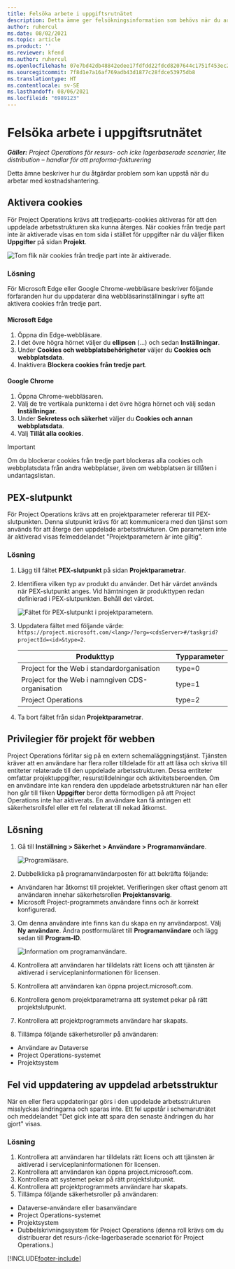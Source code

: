 ```yaml
---
title: Felsöka arbete i uppgiftsrutnätet
description: Detta ämne ger felsökningsinformation som behövs när du arbetar i uppgiftsrutnätet.
author: ruhercul
ms.date: 08/02/2021
ms.topic: article
ms.product: ''
ms.reviewer: kfend
ms.author: ruhercul
ms.openlocfilehash: 07e7bd42db48842edee17fdfdd22fdcd8207644c1751f453ec29c3194aac625e
ms.sourcegitcommit: 7f8d1e7a16af769adb43d1877c28fdce53975db8
ms.translationtype: HT
ms.contentlocale: sv-SE
ms.lasthandoff: 08/06/2021
ms.locfileid: "6989123"
---
```

# <a name="troubleshoot-working-in-the-task-grid"></a>Felsöka arbete i uppgiftsrutnätet 

_**Gäller:** Project Operations för resurs- och icke lagerbaserade scenarier, lite distribution – handlar för att proforma-fakturering_

Detta ämne beskriver hur du åtgärdar problem som kan uppstå när du arbetar med kostnadshantering.

## <a name="enable-cookies"></a>Aktivera cookies

För Project Operations krävs att tredjeparts-cookies aktiveras för att den uppdelade arbetsstrukturen ska kunna återges. När cookies från tredje part inte är aktiverade visas en tom sida i stället för uppgifter när du väljer fliken **Uppgifter** på sidan **Projekt**.

![Tom flik när cookies från tredje part inte är aktiverade.](media/blankschedule.png)


### <a name="workaround"></a>Lösning
För Microsoft Edge eller Google Chrome-webbläsare beskriver följande förfaranden hur du uppdaterar dina webbläsarinställningar i syfte att aktivera cookies från tredje part.

#### <a name="microsoft-edge"></a>Microsoft Edge

1. Öppna din Edge-webbläsare.
2. I det övre högra hörnet väljer du **ellipsen** (...) och sedan **Inställningar**.
3. Under **Cookies och webbplatsbehörigheter** väljer du **Cookies och webbplatsdata**.
4. Inaktivera **Blockera cookies från tredje part**.

#### <a name="google-chrome"></a>Google Chrome

1. Öppna Chrome-webbläsaren.
2. Välj de tre vertikala punkterna i det övre högra hörnet och välj sedan **Inställningar**.
3. Under **Sekretess och säkerhet** väljer du **Cookies och annan webbplatsdata**.
4. Välj **Tillåt alla cookies**.

> [!IMPORTANT]
> Om du blockerar cookies från tredje part blockeras alla cookies och webbplatsdata från andra webbplatser, även om webbplatsen är tillåten i undantagslistan.

## <a name="pex-endpoint"></a>PEX-slutpunkt

För Project Operations krävs att en projektparameter refererar till PEX-slutpunkten. Denna slutpunkt krävs för att kommunicera med den tjänst som används för att återge den uppdelade arbetsstrukturen. Om parametern inte är aktiverad visas felmeddelandet "Projektparametern är inte giltig". 

### <a name="workaround"></a>Lösning

1. Lägg till fältet **PEX-slutpunkt** på sidan **Projektparametrar**.
2. Identifiera vilken typ av produkt du använder. Det här värdet används när PEX-slutpunkt anges. Vid hämtningen är produkttypen redan definierad i PEX-slutpunkten. Behåll det värdet. 
   
    ![Fältet för PEX-slutpunkt i projektparametern.](media/pex-endpoint.png)

3. Uppdatera fältet med följande värde: `https://project.microsoft.com/<lang>/?org=<cdsServer>#/taskgrid?projectId=<id>&type=2`.

   
   | Produkttyp                         | Typparameter |
   |--------------------------------------|----------------|
   | Project for the Web i standardorganisation   | type=0         |
   | Project for the Web i namngiven CDS-organisation | type=1         |
   | Project Operations                   | type=2         |
   
4. Ta bort fältet från sidan **Projektparametrar**.

## <a name="privileges-for-project-for-the-web"></a>Privilegier för projekt för webben

Project Operations förlitar sig på en extern schemaläggningstjänst. Tjänsten kräver att en användare har flera roller tilldelade för att att läsa och skriva till entiteter relaterade till den uppdelade arbetsstrukturen. Dessa entiteter omfattar projektuppgifter, resurstilldelningar och aktivitetsberoenden. Om en användare inte kan rendera den uppdelade arbetsstrukturen när han eller hon går till fliken **Uppgifter** beror detta förmodligen på att Project Operations inte har aktiverats. En användare kan få antingen ett säkerhetsrollsfel eller ett fel relaterat till nekad åtkomst.


## <a name="workaround"></a>Lösning

1. Gå till **Inställning > Säkerhet > Användare > Programanvändare**.  

   ![Programläsare.](media/applicationuser.jpg)
   
2. Dubbelklicka på programanvändarposten för att bekräfta följande:

 - Användaren har åtkomst till projektet. Verifieringen sker oftast genom att användaren innehar säkerhetsrollen **Projektansvarig**.
 - Microsoft Project-programmets användare finns och är korrekt konfigurerad.
 
3. Om denna användare inte finns kan du skapa en ny användarpost. Välj **Ny användare**. Ändra postformuläret till **Programanvändare** och lägg sedan till **Program-ID**.

   ![Information om programanvändare.](media/applicationuserdetails.jpg)

4. Kontrollera att användaren har tilldelats rätt licens och att tjänsten är aktiverad i serviceplaninformationen för licensen.
5. Kontrollera att användaren kan öppna project.microsoft.com.
6. Kontrollera genom projektparametrarna att systemet pekar på rätt projektslutpunkt.
7. Kontrollera att projektprogrammets användare har skapats.
8. Tillämpa följande säkerhetsroller på användaren:

  - Användare av Dataverse
  - Project Operations-systemet
  - Projektsystem

## <a name="error-when-updating-the-work-breakdown-structure"></a>Fel vid uppdatering av uppdelad arbetsstruktur

När en eller flera uppdateringar görs i den uppdelade arbetsstrukturen misslyckas ändringarna och sparas inte. Ett fel uppstår i schemarutnätet och meddelandet "Det gick inte att spara den senaste ändringen du har gjort" visas.

### <a name="workaround"></a>Lösning

1. Kontrollera att användaren har tilldelats rätt licens och att tjänsten är aktiverad i serviceplaninformationen för licensen.
2. Kontrollera att användaren kan öppna project.microsoft.com.
3. Kontrollera att systemet pekar på rätt projektslutpunkt.
4. Kontrollera att projektprogrammets användare har skapats.
5. Tillämpa följande säkerhetsroller på användaren:
  
  - Dataverse-användare eller basanvändare
  - Project Operations-systemet
  - Projektsystem
  - Dubbelskrivningssystem för Project Operations (denna roll krävs om du distribuerar det resurs-/icke-lagerbaserade scenariot för Project Operations.)


[!INCLUDE[footer-include](../includes/footer-banner.md)]

